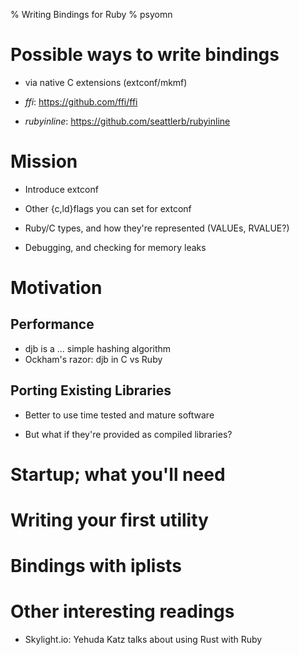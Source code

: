 % Writing Bindings for Ruby
% psyomn

# Possible ways to write bindings

* via native C extensions (extconf/mkmf)

* *ffi*: https://github.com/ffi/ffi

* *rubyinline*: https://github.com/seattlerb/rubyinline

# Mission

* Introduce extconf

* Other {c,ld}flags you can set for extconf

* Ruby/C types, and how they're represented (VALUEs, RVALUE?)

* Debugging, and checking for memory leaks

# Motivation

## Performance

* djb is a ... simple hashing algorithm
* Ockham's razor: djb in C vs Ruby

## Porting Existing Libraries

* Better to use time tested and mature software

* But what if they're provided as compiled libraries?

# Startup; what you'll need

# Writing your first utility

# Bindings with iplists

# Other interesting readings

* Skylight.io: Yehuda Katz talks about using Rust with Ruby
